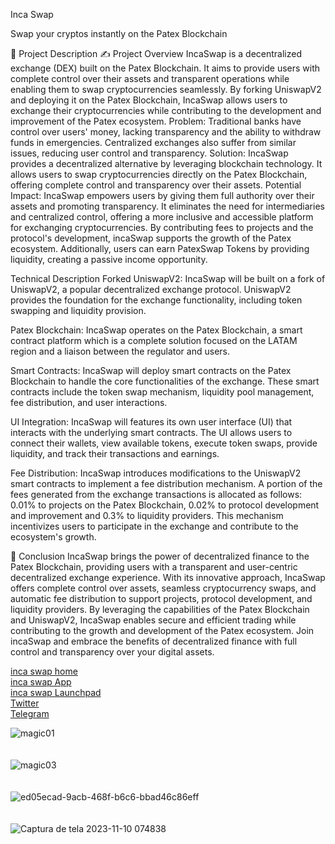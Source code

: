 Inca Swap

Swap your cryptos instantly on the Patex Blockchain

📝 Project Description
✍ Project Overview
IncaSwap is a decentralized exchange (DEX) built on the Patex Blockchain. It aims to provide users with complete control over their assets and transparent operations while enabling them to swap cryptocurrencies seamlessly. By forking UniswapV2 and deploying it on the Patex Blockchain, IncaSwap allows users to exchange their cryptocurrencies while contributing to the development and improvement of the Patex ecosystem.
Problem: Traditional banks have control over users' money, lacking transparency and the ability to withdraw funds in emergencies. Centralized exchanges also suffer from similar issues, reducing user control and transparency.
Solution: IncaSwap provides a decentralized alternative by leveraging blockchain technology. It allows users to swap cryptocurrencies directly on the Patex Blockchain, offering complete control and transparency over their assets.
Potential Impact:
IncaSwap empowers users by giving them full authority over their assets and promoting transparency. It eliminates the need for intermediaries and centralized control, offering a more inclusive and accessible platform for exchanging cryptocurrencies. By contributing fees to projects and the protocol's development, incaSwap supports the growth of the Patex ecosystem.
Additionally, users can earn PatexSwap Tokens by providing liquidity, creating a passive income opportunity.

Technical Description
Forked UniswapV2: IncaSwap will be built on a fork of UniswapV2, a popular decentralized exchange protocol. UniswapV2 provides the foundation for the exchange functionality, including token swapping and liquidity provision.

Patex Blockchain: IncaSwap operates on the Patex Blockchain, a smart contract platform which is a complete solution focused on the LATAM region and a liaison between the regulator and users.

Smart Contracts: IncaSwap will deploy smart contracts on the Patex Blockchain to handle the core functionalities of the exchange. These smart contracts include the token swap mechanism, liquidity pool management, fee distribution, and user interactions.

UI Integration: IncaSwap will features its own user interface (UI) that interacts with the underlying smart contracts. The UI allows users to connect their wallets, view available tokens, execute token swaps, provide liquidity, and track their transactions and earnings.

Fee Distribution: IncaSwap introduces modifications to the UniswapV2 smart contracts to implement a fee distribution mechanism. A portion of the fees generated from the exchange transactions is allocated as follows: 0.01% to projects on the Patex Blockchain, 0.02% to protocol development and improvement and 0.3% to liquidity providers. This mechanism incentivizes users to participate in the exchange and contribute to the ecosystem's growth.

🌟 Conclusion
IncaSwap brings the power of decentralized finance to the Patex Blockchain, providing users with a transparent and user-centric decentralized exchange experience. With its innovative approach, IncaSwap offers complete control over assets, seamless cryptocurrency swaps, and automatic fee distribution to support projects, protocol development, and liquidity providers. By leveraging the capabilities of the Patex Blockchain and UniswapV2, IncaSwap enables secure and efficient trading while contributing to the growth and development of the Patex ecosystem. Join incaSwap and embrace the benefits of decentralized finance with full control and transparency over your digital assets.


[inca swap home ](https://www.incaswap.com/)<br>
[inca swap App ](https://www.app.incaswap.com/)<br>
[inca swap Launchpad](https://launchpad.incaswap.com/)<br>
[Twitter](https://twitter.com/Inca_Swap)<br>
[Telegram](https://t.me/incaswap)<br>





![magic01](https://github.com/incaswap/Incaswap/assets/139991653/b21a77c3-6cbb-4e3b-b125-71585b350414)<br><br><br>
![magic03](https://github.com/incaswap/Incaswap/assets/139991653/1ff21b9d-c5a3-4593-bd16-42a5d4f2764b)<br><br><br>
![ed05ecad-9acb-468f-b6c6-bbad46c86eff](https://github.com/incaswap/Incaswap/assets/139991653/fdfbb8af-1d4f-464b-aa78-01de872d616d)<br><br><br>
![Captura de tela 2023-11-10 074838](https://github.com/incaswap/Incaswap/assets/139991653/a0496e2b-7a3f-4d99-8723-fc20aaa120f6)<br><br><br>


